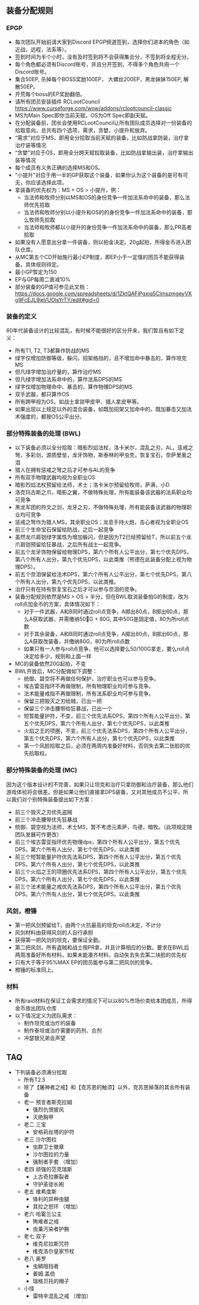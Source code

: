 ## 装备分配规则

### EPGP
  - 每次团队开始前请大家到Discord EPGP频道签到，选择你们进本的角色（如近战，远程，法系等）。
  - 签到时间为半个小时，没有及时签到将不会获得集合分，不签到将全程无分。
  - 每个角色都必须有Discord账号，并且分开签到，不得多个角色共用一个Discord账号。
  - 集合50EP, 杀掉每个BOSS奖励100EP， 大螺丝200EP，黑龙妹妹150EP, 解散50EP。
  - 开荒每个boss的EP奖励翻倍。
  - 请所有团员安装插件 RCLootCouncil https://www.curseforge.com/wow/addons/rclootcouncil-classic
  - MS为Main Spec即你当前天赋，OS为Off Spec即副天赋。
  - 在分配装备前，团长会使用RCLootCouncil让所有团队成员选择对一份装备的拾取意向，总共有四个选项，需求，贪婪，小提升和放弃。
  - “需求”对应于MS，即用全分拾取当前天赋的装备，比如防战拿防装，治疗拿治疗装等情况
  - “贪婪”对应于OS，即用全分跨天赋拾取装备，比如防战拿输出装，治疗拿输出装等情况
  - 每个成员有义务正确的选择MS和OS。
  - “小提升”对应于用一半的GP获取这个装备，如果你认为这个装备的是可有可无，你应该选择此项。
  - 拿装备的优先权为：MS > OS > 小提升，例：
    - 当法师和牧师分别以MS和OS的身份竞争一件加法系命中的装备，那么法师优先拾取
    - 当法师和牧师分别以小提升和OS的的身份竞争一件加法系命中的装备，那么牧师先拾取
    - 当法师和牧师都以小提升的身份竞争一件加法系命中的装备，那么PR高者拾取
  - 如果没有人愿意出分拿一件装备，则以拍金决定。20g起拍，所得金币进入团队仓库。
  - 从MC第五个CD开始施行最小EP制度，即EP小于一定值的团员不能获得装备。具体规则待定。
  - 最小GP暂定为150
  - EP与GP每周二衰减10%
  - 部分装备的GP值可参见此文档：https://docs.google.com/spreadsheets/d/1ZktQAFjPgxiq5ClmszmgeyVXg9FcEJL9jeVUOlsYrTY/edit#gid=0

### 装备的定义
  
  60年代装备设计的比较混乱，有时候不能很好的区分开来，我们暂且有如下定义：
  
  - 所有T1, T2, T3都算作防战的MS
  - 绿字仅增加防御等级，躲闪，招架格挡的，且不增加命中暴击的，算作坦克MS
  - 但凡绿字增加治疗量的，算作治疗MS
  - 但凡绿字增加法系命中的，算作法系DPS的MS
  - 绿字仅增加物理命中、暴击的，算作物理DPS的MS
  - 双手武器，都只算作OS
  - 所有跨甲视为OS，如战士拿锁甲皮甲、猎人拿皮甲等。
  - 如果出现以上规定以外的混合装备，如既加招架又加命中的，既加暴击又加法术强度的，都按OS公平出分。

### 部分特殊装备的处理 (BWL)
  - 以下装备必须以全分拾取：暗影烈焰法杖，洛卡米尔，混乱之刃，AL，惩戒之弩，多彩剑，源质壁垒，龙牙饰物，斯泰林的甲虫壳，恢复宝石，奈萨里奥之泪
  - 猎人在拥有惩戒之弩之后才可参与AL的竞争
  - 所有双手物理武器均视为全职业OS
  - 暗影烈焰法杖预留给法师，术士；洛卡米尔预留给牧师，萨满，小D
  - 洛克玛古斯之爪，暗影之翼，不做特殊处理，所有能装备该武器的法系职业均可竞争
  - 黑龙军团的符文之剑，龙牙之刃，不做特殊处理，所有能装备该武器的物理职业均可竞争
  - 惩戒之弩作为猎人MS，其余职业OS；龙息手持火炮，击心者视为全职业OS
  - 前三个生命宝石保留给防战，之后一起竞争
  - 虽然龙爪肩铠绿字属性为增加躲闪，但是因为T2已经预留给T，所以前五个龙爪肩铠预留给狂暴战，之后所有战士一起竞争。
  - 前五个龙牙饰物保留给物理DPS，第六个所有人公平出分，第七个优先DPS，第八个所有人出分，第九个优先DPS，以此类推（熊德在此装备分配上视为物理DPS）。
  - 前五个奈泪保留给法术DPS，第六个所有人公平出分，第七个优先DPS，第八个所有人出分，第九个优先DPS，以此类推。
  - 治疗只有在持有恢复宝石之后才可以参与奈泪的竞争。
  - 装备分配规则依然是MS > OS > 半分，但在BWL取消装备拍G的制度，改为roll点加金币的方案，具体情况如下：
    - 对于一件武器，A和B同时通过roll点竞争，A掷出80点，B掷出60点，那么A获取武器，并需缴纳50G + 80G, 其中50G是固定值，80为所roll点数
    - 对于其余装备，A和B同时通过roll点竞争，A掷出80点，B掷出60点，那么A获取改装备，并缴纳80G，80为所roll点数
    - 如果只有一人参与roll点竞争，他可以选择要么50/100G拿走，要么roll点决定给多少，规则和上面一样
  - MC的装备依然20G起拍，不变
  - BWL开放后，MC分配做如下调整：
    - 统御、碧空将不再做任何保护，治疗职业也可以参与竞争。
    - 埃古雷亚指环不再做限制，所有物理职业均可参与竞争。
    - 法术能量戒指不再做限制，所有法系职业均可参与竞争。
    - 保留三把毁灭之刃给贼，已出一把
    - 保留三个冲击腰带给狂暴战，已出一个
    - 短暂能量护符，不变，前三个优先法系DPS，第四个所有人公平出分，第五个优先DPS，第六个所有人出分，第七个优先DPS，以此类推
    - 火焰之王的项圈，不变，前三个优先法系DPS，第四个所有人公平出分，第五个优先DPS，第六个所有人出分，第七个优先DPS，以此类推
    - 第一个风脸拾取之后，必须在两周内准备好材料，否则失去第二张脸的优先拾取权。

### 部分特殊装备的处理 (MC)

  因为这个版本设计的不完善，如果只让坦克和治疗只拿防御和治疗装备，那么他们游戏体验将会很差。但是如果让他们直接拿DPS装备，又对其他成员不公平，所以我们对个别特殊装备提出如下方案：

  - 前三个毁灭之刃优先盗贼
  - 前三个冲击腰带优先狂暴战
  - 统御、碧空视为法师，术士MS，暂不考虑元素萨，鸟德，暗牧。（此项规定随团队发展可作更改）
  - 前三个埃古雷亚指环优先物理dps，第四个所有人公平出分，第五个优先DPS，第六个所有人出分，第七个优先DPS，以此类推
  - 前三个短暂能量护符优先法系DPS，第四个所有人公平出分，第五个优先DPS，第六个所有人出分，第七个优先DPS，以此类推
  - 前三个火焰之王的项圈优先法系DPS，第四个所有人公平出分，第五个优先DPS，第六个所有人出分，第七个优先DPS，以此类推
  - 前三个法术能量之戒优先法系DPS，第四个所有人公平出分，第五个优先DPS，第六个所有人出分，第七个优先DPS，以此类推
  

### 风剑，橙锤

  - 第一把风剑预留给T，由两个火抗最高的坦克roll点决定，不计分
  - 风剑材料由获得风剑的人自行承担
  - 获得第一把风剑的坦克，要保证全勤。
  - 第二把风剑，所有盗贼和战士按PR拿，并且计算相应的分数。要求在BWL后两周准备好所有材料，如果未能凑齐材料，自动失去失去第二块脸的优先权
  - 只有大于等于95%MAX EP的团员能参与第二把风剑的竞争。
  - 橙锤的标准同上。

### 材料
  - 所有raid材料在保证工会需求的情况下可以以80%市场价卖给本团成员，所得金币放出团队仓库
  - 以下情况定义为团队需求：
    - 制作坦克或治疗的装备
    - 制作泰坦或治疗需要的药剂、合剂
    - 冲瑟银兄弟会声望

## TAQ

- 下列装备必须满分拾取
  - 所有T2.5
  - 除了【屠神者之戒】和【克苏恩的触须】以外，克苏恩掉落的其余所有装备
  - 老一 预言者斯克拉姆
    - 强烈仇恨披风
    - 灭绝胸甲
  - 老二 三宝
    - 安格莉丝塔的护符
  - 老三 沙尔图拉
    - 虫群卫士徽章
    - 沙尔图拉的力量
    - 强制者手套 （增加）
  - 老四 顽强的范克瑞斯
    - 上古奇拉撕裂者
    - 守护圣徒长袍
  - 老五 维希度斯
    - 锋利的异种虫腿
    - 其拉之怒环 （增加）
  - 老六 哈霍兰公主
    - 殉难者之戒
    - 虫巢污染者护腕
  - 老七 双子
    - 维克尼拉斯咒符
    - 维克洛尔皇家节杖
  - 老八 奥罗
    - 虫鳞阻挡者
    - 姜姆.盖伯
    - 瑞格贝托的帽子
  - 小怪
    - 雷特辛混乱之戒 （增加）